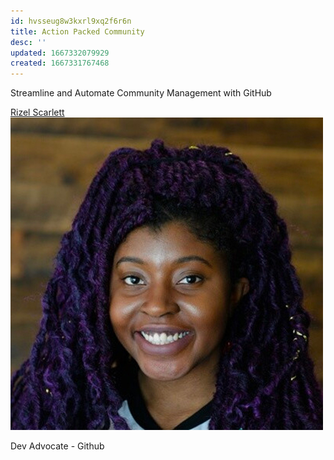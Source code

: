 ```yaml
---
id: hvsseug8w3kxrl9xq2f6r6n
title: Action Packed Community
desc: ''
updated: 1667332079929
created: 1667331767468
---
```


Streamline and Automate Community Management with GitHub

[Rizel Scarlett](http://blackgirlbytes.dev/)
![Rizel Scarlett](images/e65110c207282baa3b15e4d50d3a6871c729f938fefb9fa0c6b67d615e3c2901.png)  

Dev Advocate -
Github

## 